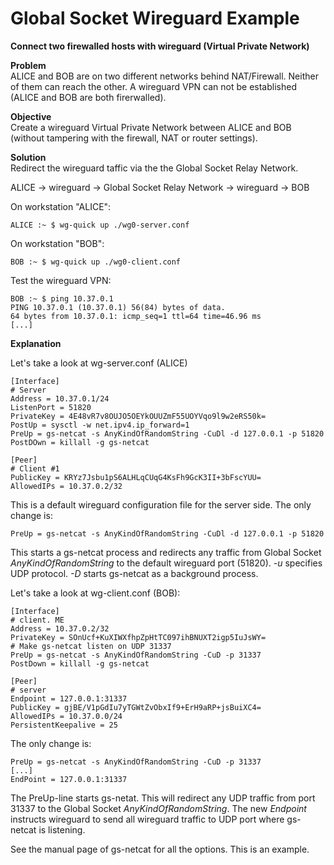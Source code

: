 # Global Socket Wireguard Example
**Connect two firewalled hosts with wireguard (Virtual Private Network)**

**Problem**  
ALICE and BOB are on two different networks behind NAT/Firewall. Neither of them can reach the other. A wireguard VPN can not be established (ALICE and BOB are both firerwalled).

**Objective**  
Create a wireguard Virtual Private Network between ALICE and BOB (without tampering with the firewall, NAT or router settings).

**Solution**  
Redirect the wireguard taffic via the the Global Socket Relay Network.

ALICE -> wireguard -> Global Socket Relay Network -> wireguard -> BOB

On workstation "ALICE":
```shell
ALICE :~ $ wg-quick up ./wg0-server.conf
```

On workstation "BOB":
```shell
BOB :~ $ wg-quick up ./wg0-client.conf
```

Test the wireguard VPN:
```shell
BOB :~ $ ping 10.37.0.1
PING 10.37.0.1 (10.37.0.1) 56(84) bytes of data.
64 bytes from 10.37.0.1: icmp_seq=1 ttl=64 time=46.96 ms
[...]
```

**Explanation**

Let's take a look at wg-server.conf (ALICE)
```Nginx
[Interface]
# Server
Address = 10.37.0.1/24
ListenPort = 51820
PrivateKey = 4E48vR7v8OUJO5OEYkOUUZmF55UOYVqo9l9w2eRS50k=
PostUp = sysctl -w net.ipv4.ip_forward=1
PreUp = gs-netcat -s AnyKindOfRandomString -CuDl -d 127.0.0.1 -p 51820
PostDOwn = killall -g gs-netcat

[Peer]
# Client #1
PublicKey = KRYz7Jsbu1pS6ALHLqCUqG4KsFh9GcK3II+3bFscYUU=
AllowedIPs = 10.37.0.2/32
```

This is a default wireguard configuration file for the server side. The only change is:
```Nginx
PreUp = gs-netcat -s AnyKindOfRandomString -CuDl -d 127.0.0.1 -p 51820
```
This starts a gs-netcat process and redirects any traffic from Global Socket *AnyKindOfRandomString* to the default wireguard port (51820). *-u* specifies UDP protocol. *-D* starts gs-netcat as a background process.


Let's take a look at wg-client.conf (BOB):
```Nginx
[Interface]
# client. ME
Address = 10.37.0.2/32
PrivateKey = SOnUcf+KuXIWXfhpZpHtTC097ihBNUXT2igp5IuJsWY=
# Make gs-netcat listen on UDP 31337
PreUp = gs-netcat -s AnyKindOfRandomString -CuD -p 31337
PostDown = killall -g gs-netcat

[Peer]
# server
Endpoint = 127.0.0.1:31337
PublicKey = gjBE/V1pGdIu7yTGWtZvObxIf9+ErH9aRP+jsBuiXC4=
AllowedIPs = 10.37.0.0/24
PersistentKeepalive = 25
```

The only change is:
```Nginx
PreUp = gs-netcat -s AnyKindOfRandomString -CuD -p 31337
[...]
EndPoint = 127.0.0.1:31337
```
The PreUp-line starts gs-netat. This will redirect any UDP traffic from port 31337 to the Global Socket *AnyKindOfRandomString*. The new *Endpoint* instructs wireguard to send all wireguard traffic to UDP port where gs-netcat is listening.


See the manual page of gs-netcat for all the options. This is an example.



